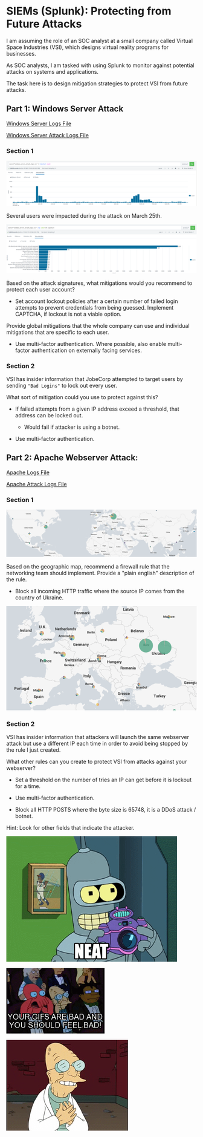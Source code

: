 # SIEMs (Splunk): Protecting from Future Attacks

 I am assuming the role of an SOC analyst at a small company called Virtual Space Industries (VSI), which designs virtual reality programs for businesses. 

As SOC analysts, I am tasked with using Splunk to monitor against potential attacks on systems and applications.

The task here is to design mitigation strategies to protect VSI from future attacks.


## Part 1: Windows Server Attack

[Windows Server Logs File](https://github.com/dsteves28/CyberSecurity-Bootcamp/blob/main/19.%20SIEMs%20Part%202/windows_server_logs.csv)

[Windows Server Attack Logs File](https://github.com/dsteves28/CyberSecurity-Bootcamp/blob/main/19.%20SIEMs%20Part%202/windows_server_attack_logs.csv)

### Section 1

![timechart](https://github.com/dsteves28/CyberSecurity-Bootcamp/blob/main/19.%20SIEMs%20Part%202/timechart.PNG)

Several users were impacted during the attack on March 25th.

![signatures](https://github.com/dsteves28/CyberSecurity-Bootcamp/blob/main/19.%20SIEMs%20Part%202/top%20signatures.PNG)

Based on the attack signatures, what mitigations would you recommend to protect each user account? 

- Set account lockout policies after a certain number of failed login attempts to prevent credentials from being guessed. Implement CAPTCHA, if lockout is not a viable option.

Provide global mitigations that the whole company can use and individual mitigations that are specific to each user.

- Use multi-factor authentication. Where possible, also enable multi-factor authentication on externally facing services.

### Section 2
VSI has insider information that JobeCorp attempted to target users by sending `"Bad Logins"` to lock out every user.

What sort of mitigation could you use to protect against this?

- If failed attempts from a given IP address exceed a threshold, that address can be locked out.
    - Would fail if attacker is using a botnet.

- Use multi-factor authentication.

## Part 2: Apache Webserver Attack:

[Apache Logs File](https://github.com/dsteves28/CyberSecurity-Bootcamp/blob/main/19.%20SIEMs%20Part%202/apache_logs.txt)

[Apache Attack Logs File](https://github.com/dsteves28/CyberSecurity-Bootcamp/blob/main/19.%20SIEMs%20Part%202/apache_attack_logs.txt)

### Section 1

![Map](https://github.com/dsteves28/CyberSecurity-Bootcamp/blob/main/19.%20SIEMs%20Part%202/Apache%20Attack%20Geo%20Map.PNG)

Based on the geographic map, recommend a firewall rule that the networking team should implement.
Provide a "plain english" description of the rule.

- Block all incoming HTTP traffic where the source IP comes from the country of Ukraine.

![Close_up_map](https://github.com/dsteves28/CyberSecurity-Bootcamp/blob/main/19.%20SIEMs%20Part%202/Map%20close%20up.PNG)


### Section 2

VSI has insider information that attackers will launch the same webserver attack but use a different IP each time in order to avoid being stopped by the rule I just created.


What other rules can you create to protect VSI from attacks against your webserver?

- Set a threshold on the number of tries an IP can get before it is lockout for a time.

- Use multi-factor authentication.

- Block all HTTP POSTS where the byte size is 65748, it is a DDoS attack / botnet.

Hint: Look for other fields that indicate the attacker.





![neat](https://github.com/dsteves28/CyberSecurity-Bootcamp/blob/main/19.%20SIEMs%20Part%202/neat.gif)

![badgifs](https://github.com/dsteves28/CyberSecurity-Bootcamp/blob/main/19.%20SIEMs%20Part%202/your%20gifs%20are%20bad.gif)

![sad](https://github.com/dsteves28/CyberSecurity-Bootcamp/blob/main/19.%20SIEMs%20Part%202/I%20made%20myself%20sad.gif)